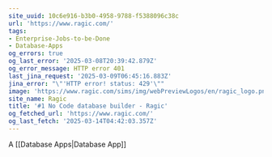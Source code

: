 ```yaml
---
site_uuid: 10c6e916-b3b0-4958-9788-f5388096c38c
url: 'https://www.ragic.com/'
tags:
- Enterprise-Jobs-to-be-Done
- Database-Apps
og_errors: true
og_last_error: '2025-03-08T20:39:42.879Z'
og_error_message: HTTP error 401
last_jina_request: '2025-03-09T06:45:16.883Z'
jina_error: "\"'HTTP error! status: 429'\""
image: 'https://www.ragic.com/sims/img/webPreviewLogos/en/ragic_logo.png'
site_name: Ragic
title: '#1 No Code database builder - Ragic'
og_fetched_url: 'https://www.ragic.com/'
og_last_fetch: '2025-03-14T04:42:03.357Z'
---
```


A [[Database Apps|Database App]]
